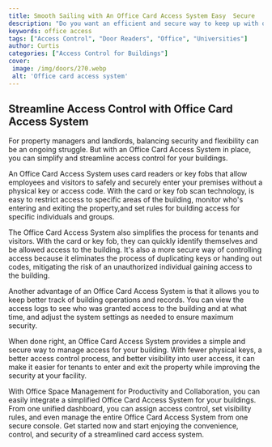 ```yaml
---
title: Smooth Sailing with An Office Card Access System Easy  Secure
description: "Do you want an efficient and secure way to keep up with office security Learn how an Office Card Access System can help you maintain a safe working environment with ease"
keywords: office access
tags: ["Access Control", "Door Readers", "Office", "Universities"]
author: Curtis
categories: ["Access Control for Buildings"]
cover: 
 image: /img/doors/270.webp
 alt: 'Office card access system'
---
```

## Streamline Access Control with Office Card Access System
For property managers and landlords, balancing security and flexibility can be an ongoing struggle. But with an Office Card Access System in place, you can simplify and streamline access control for your buildings. 

An Office Card Access System uses card readers or key fobs that allow employees and visitors to safely and securely enter your premises without a physical key or access code. With the card or key fob scan technology, is easy to restrict access to specific areas of the building, monitor who's entering and exiting the property,and set rules for building access for specific individuals and groups.

The Office Card Access System also simplifies the process for tenants and visitors. With the card or key fob, they can quickly identify themselves and be allowed access to the building. It's also a more secure way of controlling access because it eliminates the process of duplicating keys or handing out codes, mitigating the risk of an unauthorized individual gaining access to the building.

Another advantage of an Office Card Access System is that it allows you to keep better track of building operations and records. You can view the access logs to see who was granted access to the building and at what time, and adjust the system settings as needed to ensure maximum security.

When done right, an Office Card Access System provides a simple and secure way to manage access for your building. With fewer physical keys, a better access control process, and better visibility into user access, it can make it easier for tenants to enter and exit the property while improving the security at your facility.

With Office Space Management for Productivity and Collaboration, you can easily integrate a simplified Office Card Access System for your buildings. From one unified dashboard, you can assign access control, set visibility rules, and even manage the entire Office Card Access System from one secure console. Get started now and start enjoying the convenience, control, and security of a streamlined card access system.
